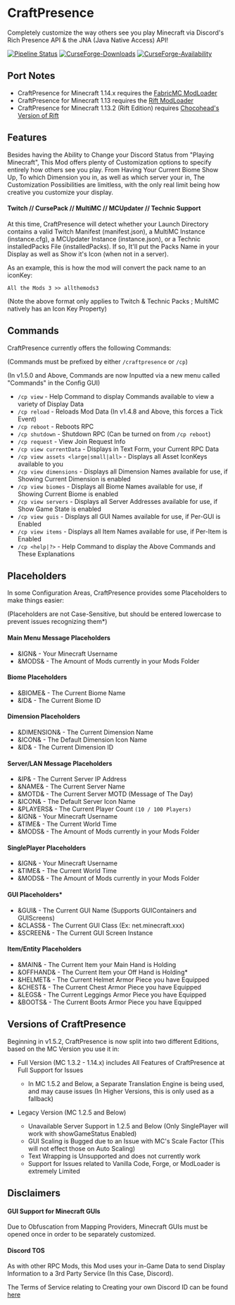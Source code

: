 # CraftPresence
Completely customize the way others see you play Minecraft via Discord's Rich Presence API & the JNA (Java Native Access) API!

[![Pipeline Status](https://gitlab.com/CDAGaming/CraftPresence/badges/master/pipeline.svg)](https://gitlab.com/CDAGaming/CraftPresence/commits/master)
[![CurseForge-Downloads](http://cf.way2muchnoise.eu/full_297038_downloads.svg)](https://minecraft.curseforge.com/projects/craftpresence)
[![CurseForge-Availability](http://cf.way2muchnoise.eu/versions/For%20MC_297038_all.svg)](https://minecraft.curseforge.com/projects/craftpresence)

## Port Notes
- CraftPresence for Minecraft 1.14.x requires the [FabricMC ModLoader](https://minecraft.curseforge.com/projects/fabric)
- CraftPresence for Minecraft 1.13 requires the [Rift ModLoader](https://minecraft.curseforge.com/projects/rift)
- CraftPresence for Minecraft 1.13.2 (Rift Edition) requires [Chocohead's Version of Rift](https://jitpack.io/com/github/chocohead/rift/2c400465c7e0b5abf4e643372fbd9a7e6d39e3ff/rift-2c400465c7e0b5abf4e643372fbd9a7e6d39e3ff.jar)

## Features
Besides having the Ability to Change your Discord Status from "Playing Minecraft",
This Mod offers plenty of Customization options to specify entirely how others see you play.
From Having Your Current Biome Show Up, To which Dimension you in, as well as which server your in,
The Customization Possibilities are limitless, with the only real limit being how creative you customize your display.

#### Twitch // CursePack // MultiMC // MCUpdater // Technic Support
At this time, CraftPresence will detect whether your Launch Directory contains a valid Twitch Manifest (manifest.json), a MultiMC Instance (instance.cfg), a MCUpdater Instance (instance.json), or a Technic installedPacks File (installedPacks).
If so, It'll put the Packs Name in your Display as well as Show it's Icon (when not in a server).

As an example, this is how the mod will convert the pack name to an iconKey:

`All the Mods 3 >> allthemods3`

(Note the above format only applies to Twitch & Technic Packs ; MultiMC natively has an Icon Key Property)

## Commands
CraftPresence currently offers the following Commands:

(Commands must be prefixed by either `/craftpresence` or `/cp`)

(In v1.5.0 and Above, Commands are now Inputted via a new menu called "Commands" in the Config GUI)

- `/cp view` - Help Command to display Commands available to view a variety of Display Data
- `/cp reload` - Reloads Mod Data (In v1.4.8 and Above, this forces a Tick Event)
- `/cp reboot` - Reboots RPC
- `/cp shutdown` - Shutdown RPC (Can be turned on from `/cp reboot`)
- `/cp request` - View Join Request Info
- `/cp view currentData` - Displays in Text Form, your Current RPC Data
- `/cp view assets <large|small|all>` - Displays all Asset IconKeys available to you
- `/cp view dimensions` - Displays all Dimension Names available for use, if Showing Current Dimension is enabled
- `/cp view biomes` - Displays all Biome Names available for use, if Showing Current Biome is enabled
- `/cp view servers` - Displays all Server Addresses available for use, if Show Game State is enabled
- `/cp view guis` - Displays all GUI Names available for use, if Per-GUI is Enabled
- `/cp view items` - Displays all Item Names available for use, if Per-Item is Enabled
- `/cp <help|?>` - Help Command to display the Above Commands and These Explanations

## Placeholders
In some Configuration Areas, CraftPresence provides some Placeholders to make things easier:

(Placeholders are not Case-Sensitive, but should be entered lowercase to prevent issues recognizing them*)

#### Main Menu Message Placeholders
- &IGN& - Your Minecraft Username
- &MODS& - The Amount of Mods currently in your Mods Folder

#### Biome Placeholders
- &BIOME& - The Current Biome Name
- &ID& - The Current Biome ID

#### Dimension Placeholders
- &DIMENSION& - The Current Dimension Name
- &ICON& - The Default Dimension Icon Name
- &ID& - The Current Dimension ID

#### Server/LAN Message Placeholders
- &IP& - The Current Server IP Address
- &NAME& - The Current Server Name
- &MOTD& - The Current Server MOTD (Message of The Day)
- &ICON& - The Default Server Icon Name
- &PLAYERS& - The Current Player Count `(10 / 100 Players)`
- &IGN& - Your Minecraft Username
- &TIME& - The Current World Time
- &MODS& - The Amount of Mods currently in your Mods Folder

#### SinglePlayer Placeholders
- &IGN& - Your Minecraft Username
- &TIME& - The Current World Time
- &MODS& - The Amount of Mods currently in your Mods Folder

#### GUI Placeholders*
- &GUI& - The Current GUI Name (Supports GUIContainers and GUIScreens)
- &CLASS& - The Current GUI Class (Ex: net.minecraft.xxx)
- &SCREEN& - The Current GUI Screen Instance

#### Item/Entity Placeholders
- &MAIN& - The Current Item your Main Hand is Holding
- &OFFHAND& - The Current Item your Off Hand is Holding*
- &HELMET& - The Current Helmet Armor Piece you have Equipped
- &CHEST& - The Current Chest Armor Piece you have Equipped
- &LEGS& - The Current Leggings Armor Piece you have Equipped
- &BOOTS& - The Current Boots Armor Piece you have Equipped

## Versions of CraftPresence
Beginning in v1.5.2, CraftPresence is now split into two different Editions, based on the MC Version you use it in:

- Full Version (MC 1.3.2 - 1.14.x) includes All Features of CraftPresence at Full Support for Issues
  - In MC 1.5.2 and Below, a Separate Translation Engine is being used, and may cause issues (In Higher Versions, this is only used as a fallback)

- Legacy Version (MC 1.2.5 and Below)
  - Unavailable Server Support in 1.2.5 and Below (Only SinglePlayer will work with showGameStatus Enabled)
  - GUI Scaling is Bugged due to an Issue with MC's Scale Factor (This will not effect those on Auto Scaling)
  - Text Wrapping is Unsupported and does not currently work
  - Support for Issues related to Vanilla Code, Forge, or ModLoader is extremely Limited

## Disclaimers
#### GUI Support for Minecraft GUIs
Due to Obfuscation from Mapping Providers, Minecraft GUIs must be opened once in order to be separately customized.

#### Discord TOS
As with other RPC Mods, this Mod uses your in-Game Data to send Display Information to a 3rd Party
Service (In this Case, Discord).

The Terms of Service relating to Creating your own Discord ID can be found [here](https://discordapp.com/developers/docs/legal)
